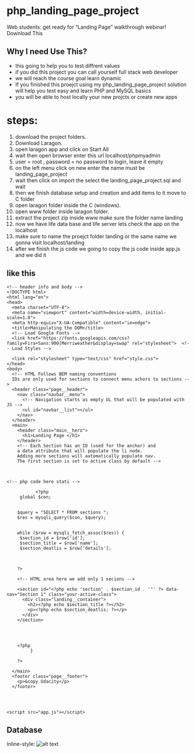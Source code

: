 # php_landing_page_project
Web students: get ready for “Landing Page” walkthrough webinar! Download This 


## Why I need Use This?

*  this going to help you to test diffrent values
*  if you did this project you can call yourself full stack web developer
*  we will reach the course goal learn dynamic 
*  If you finished this proejct using my php_landing_page_project solution will help you test easy and learn PHP and MySQL basics
*  you will be able to host locally your new projcts or create new apps

# steps:
1. download the project folders.
2. Download Laragon.
3. open laragon app and click on Start All
4. wait then open browser enter this url localhost/phpmyadmin
5. user = root , password =  no password to login, leave it empty
6. on the left menu click on new enter the name must be landing_page_project
7. wait then click on import the select the landing_page_project.sql and wait
8. then we finish database setup and creation and add items to it move to C folder
8. open laragon folder inside the C (windows).
9. open www folder inside laragon folder.
10. extract the project zip inside www make sure the folder name landing
11. now we have life data base and life server lets check the app on the localhost
12. make sure to name the proejct folder landing or the same name we gonna visit localhost/landing
13. after we finish the js code we going to copy the js code inside app.js and we did it



## like this

```
<!-- header info and body -->
<!DOCTYPE html>
<html lang="en">
<head>
  <meta charset="UTF-8">
  <meta name="viewport" content="width=device-width, initial-scale=1.0">
  <meta http-equiv="X-UA-Compatible" content="ie=edge">
  <title>Manipulating the DOM</title>
  <!-- Load Google Fonts -->
  <link href="https://fonts.googleapis.com/css?family=Fira+Sans:900|Merriweather&display=swap" rel="stylesheet">  <!-- Load Styles -->

  <link rel="stylesheet" type="text/css" href="style.css">
</head>
<body>
  <!-- HTML Follows BEM naming conventions 
  IDs are only used for sections to connect menu achors to sections -->
  <header class="page__header">
    <nav class="navbar__menu">
      <!-- Navigation starts as empty UL that will be populated with JS -->
      <ul id="navbar__list"></ul>
    </nav>
  </header>
  <main>
    <header class="main__hero">
      <h1>Landing Page </h1>
    </header>
    <!-- Each Section has an ID (used for the anchor) and 
    a data attribute that will populate the li node.
    Adding more sections will automatically populate nav.
    The first section is set to active class by default -->
    

	 
<!-- php code here stati -->
	   
	       <?php 
	 global $con;
	 
	 
	$query = "SELECT * FROM sections ";
    $res = mysqli_query($con, $query);


    while ($row = mysqli_fetch_assoc($res)) {
	 $section_id = $row['id'];
	 $section_title = $row['name'];
	 $section_deatlis = $row['details'];


    
    ?>
    
    <!-- HTML area here we add only 1 secions -->
    
    <section id="<?php echo 'section' . $section_id . '"' ?> data-nav="Section 1" class="your-active-class">
      <div class="landing__container">
        <h2><?php echo $section_title ?></h2>
        <p><?php echo $section_deatlis; ?></p>
      </div>
    </section>
    
    
    
    
    <?php      
         }
    
    ?>
   
  </main>
  <footer class="page__footer">
    <p>&copy Udacity</p>
  </footer>
  

  

<script src="app.js"></script>
```


## Database

Inline-style: 
![alt text](project2 "Logo Title Text 1")
